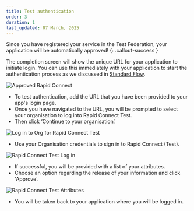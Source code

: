 ```yaml
---
title: Test authentication
order: 3
duration: 1
last_updated: 07 March, 2025
---
```


Since you have registered your service in the Test Federation, your application will be automatically approved!
{: .callout-success }

The completion screen will show the unique URL for your application to initiate login. You can use this immediately with your application to start the authentication process as we discussed in [Standard Flow](/rapid-connect-integration/04-standard-flow).

![Approved Rapid Connect](/assets/images/connect-a-rapid-connect-service/approved-rapid-connect.png)

- To test authentication, add the URL that you have been provided to your app's login page.
- Once you have navigated to the URL, you will be prompted to select your organisation to log into Rapid Connect Test.
- Then click ‘Continue to your organisation’.

![Log in to Org for Rapid Connect Test](/assets/images/connect-a-rapid-connect-service/rapid-connect-login-to-org.png)

- Use your Organisation credentials to sign in to Rapid Connect (Test).

![Rapid Connect Test Log in](/assets/images/connect-a-rapid-connect-service/login-rapid-connect-test.png)

- If successful, you will be provided with a list of your attributes.
- Choose an option regarding the release of your information and click 'Approve'.

![Rapid Connect Test Attributes](/assets/images/connect-a-rapid-connect-service/rapid-connect-test-attributes.png)

- You will be taken back to your application where you will be logged in.
